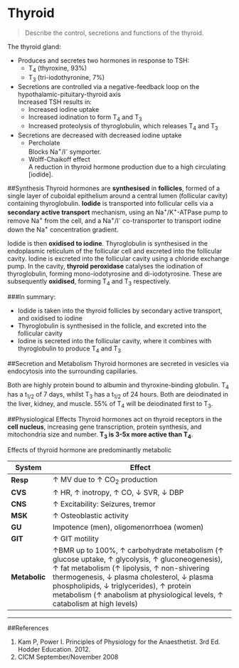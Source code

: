 # Thyroid
> Describe the control, secretions and functions of the thyroid.

The thyroid gland:
* Produces and secretes two hormones in response to TSH:
  * T<sub>4</sub> (thyroxine, 93%)
  * T<sub>3</sub> (tri-iodothyronine, 7%)
* Secretions are controlled via a negative-feedback loop on the hypothalamic-pituitary-thyroid axis  
Increased TSH results in:
  * Increased iodine uptake
  * Increased iodination to form T<sub>4</sub> and T<sub>3</sub>
  * Increased proteolysis of thyroglobulin, which releases T<sub>4</sub> and T<sub>3</sub>
* Secretions are decreased with decreased iodine uptake
  * Percholate  
  Blocks Na<sup>+</sup>/I<sup>-</sup> symporter.
  * Wolff-Chaikoff effect  
  A reduction in thyroid hormone production due to a high circulating [iodide].


##Synthesis
Thyroid hormones are **synthesised** in **follicles**, formed of a single layer of cuboidal epithelium around a central lumen (follicular cavity) containing thyroglobulin. **Iodide** is transported into follicular cells via a **secondary active transport** mechanism, using an Na<sup>+</sup>/K<sup>+</sup>-ATPase pump to remove Na<sup>+</sup> from the cell, and a Na<sup>+</sup>/I<sup>-</sup> co-transporter to transport iodine down the Na<sup>+</sup> concentration gradient.

Iodide is then **oxidised to iodine**. Thyroglobulin is synthesised in the endoplasmic reticulum of the follicular cell and excreted into the follicular cavity. Iodine is excreted into the follicular cavity using a chloride exchange pump. In the cavity, **thyroid peroxidase** catalyses the iodination of thyroglobulin, forming mono-iodotyrosine and di-iodotyrosine. These are subsequently **oxidised**, forming T<sub>4</sub> and T<sub>3</sub> respectively.

###In summary:
* Iodide is taken into the thyroid follicles by secondary active transport, and oxidised to iodine
* Thyroglobulin is synthesised in the follicle, and excreted into the follicular cavity
* Iodine is secreted into the follicular cavity, where it combines with thyroglobulin to produce T<sub>4</sub> and T<sub>3</sub>

##Secretion and Metabolism
Thyroid hormones are secreted in vesicles via endocytosis into the surrounding capillaries.

Both are highly protein bound to albumin and thyroxine-binding globulin. T<sub>4</sub> has a t<sub>1/2</sub> of 7 days, whilst T<sub>3</sub> has a t<sub>1/2</sub> of 24 hours. Both are deiodinated in the liver, kidney, and muscle. 55% of T<sub>4</sub> will be deiodinated first to T<sub>3</sub>.

##Physiological Effects
Thyroid hormones act on thyroid receptors in the **cell nucleus**, increasing gene transcription, protein synthesis, and mitochondria size and number. **T<sub>3</sub> is 3-5x more active than T<sub>4</sub>**.

Effects of thyroid hormone are predominantly metabolic

|System|Effect|
|--|--|
|**Resp**| ↑ MV due to ↑ CO<sub>2</sub> production
|**CVS**|↑ HR, ↑ inotropy, ↑ CO, ↓ SVR, ↓ DBP
|**CNS**|↑ Excitability: Seizures, tremor
|**MSK**|↑ Osteoblastic activity
|**GU**|Impotence (men), oligomenorrhoea (women)
|**GIT**|↑ GIT motility
|**Metabolic**|↑BMR up to 100%, ↑ carbohydrate metabolism (↑ glucose uptake, ↑ glycolysis, ↑ gluconeogenesis), ↑ fat metabolism (↑ lipolysis, ↑ non-shivering thermogenesis, ↓ plasma cholesterol, ↓ plasma phospholipids, ↓ triglycerides), ↑ protein metabolism (↑ anabolism at physiological levels, ↑ catabolism at high levels)

---
##References
1. Kam P, Power I. Principles of Physiology for the Anaesthetist. 3rd Ed. Hodder Education. 2012.
2. CICM September/November 2008